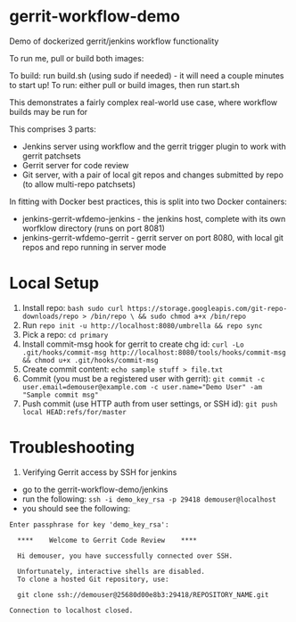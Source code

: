 # gerrit-workflow-demo
Demo of dockerized gerrit/jenkins workflow functionality

To run me, pull or build both images:

To build: run build.sh (using sudo if needed) - it will need a couple minutes to start up!
To run: either pull or build images, then run start.sh

This demonstrates a fairly complex real-world use case, where workflow builds may be run for 

This comprises 3 parts:
* Jenkins server using workflow and the gerrit trigger plugin to work with gerrit patchsets
* Gerrit server for code review
* Git server, with a pair of local git repos and changes submitted by repo (to allow multi-repo patchsets)


In fitting with Docker best practices, this is split into two Docker containers:

* jenkins-gerrit-wfdemo-jenkins - the jenkins host, complete with its own worfklow directory (runs on port 8081)
* jenkins-gerrit-wfdemo-gerrit - gerrit server on port 8080, with local git repos and repo running in server mode 

# Local Setup
1. Install repo: ```bash sudo curl https://storage.googleapis.com/git-repo-downloads/repo > /bin/repo \
    && sudo chmod a+x /bin/repo```
2. Run ```repo init -u http://localhost:8080/umbrella && repo sync```
3. Pick a repo: ```cd primary```
4. Install commit-msg hook for gerrit to create chg id: ```curl -Lo .git/hooks/commit-msg http://localhost:8080/tools/hooks/commit-msg && chmod u+x .git/hooks/commit-msg```
5. Create commit content: ```echo sample stuff > file.txt```
6. Commit (you must be a registered user with gerrit): ```git commit -c user.email=demouser@example.com -c user.name="Demo User" -am "Sample commit msg"```
7. Push commit (use HTTP auth from user settings, or SSH id): ```git push local HEAD:refs/for/master```

# Troubleshooting

1. Verifying Gerrit access by SSH for jenkins
* go to the gerrit-workflow-demo/jenkins
* run the following: `ssh -i demo_key_rsa -p 29418 demouser@localhost`
* you should see the following:
```
Enter passphrase for key 'demo_key_rsa': 

  ****    Welcome to Gerrit Code Review    ****

  Hi demouser, you have successfully connected over SSH.

  Unfortunately, interactive shells are disabled.
  To clone a hosted Git repository, use:

  git clone ssh://demouser@25680d00e8b3:29418/REPOSITORY_NAME.git

Connection to localhost closed.
```
